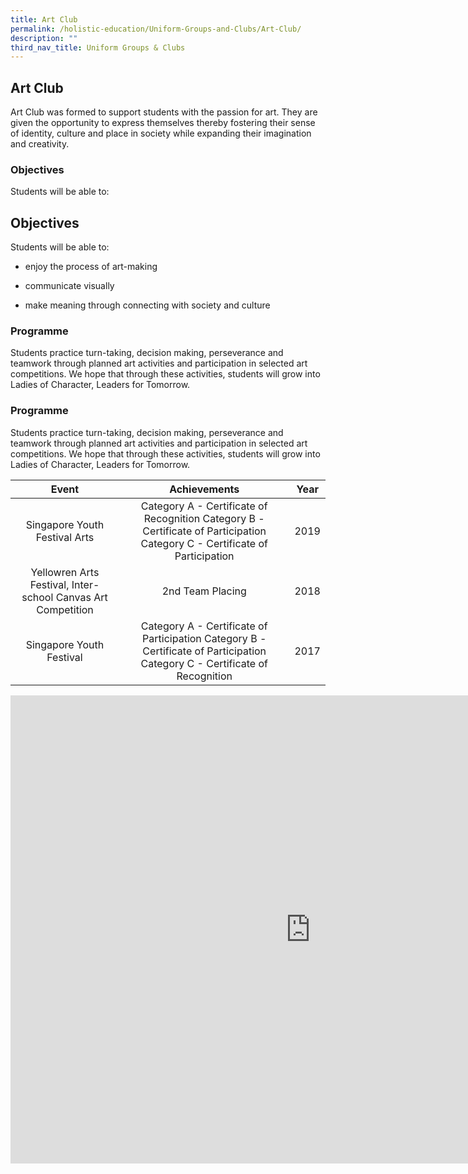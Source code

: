```yaml
---
title: Art Club
permalink: /holistic-education/Uniform-Groups-and-Clubs/Art-Club/
description: ""
third_nav_title: Uniform Groups & Clubs
---
```

## Art Club

Art Club was formed to support students with the passion for art. They are given the opportunity to express themselves thereby fostering their sense of identity, culture and place in society while expanding their imagination and creativity.

### Objectives


Students will be able to:  
  
Objectives
----------

Students will be able to:  
  

 *   enjoy the process of art-making  
     
 *   communicate visually  
     
 *   make meaning through connecting with society and culture

### Programme


Students practice turn-taking, decision making, perseverance and teamwork through planned art activities and participation in selected art competitions. We hope that through these activities, students will grow into Ladies of Character, Leaders for Tomorrow.

### Programme


Students practice turn-taking, decision making, perseverance and teamwork through planned art activities and participation in selected art competitions. We hope that through these activities, students will grow into Ladies of Character, Leaders for Tomorrow.

|                             Event                            |                                                         Achievements                                                         |  Year |
|:------------------------------------------------------------:|:----------------------------------------------------------------------------------------------------------------------------:|:-----:|
|                 Singapore Youth Festival Arts                |  Category A - Certificate of Recognition Category B - Certificate of Participation Category C - Certificate of Participation |  2019 |
| Yellowren Arts Festival, Inter-school Canvas Art Competition |                                                       2nd Team Placing                                                       |  2018 |
|                    Singapore Youth Festival                  | Category A - Certificate of Participation  Category B - Certificate of Participation Category C - Certificate of Recognition | 2017  |

<iframe allowfullscreen="true" height="749" width="960" frameborder="0" src="https://docs.google.com/presentation/d/e/2PACX-1vQZLTpmq6Be-1EwjibRRAwJflSwUWPL6n61l7w2E3doVvOm5Ai4cJLHCbUC1e4finyIdQ48PY6X0YR9/embed?start=false&amp;loop=false&amp;delayms=3000"></iframe>